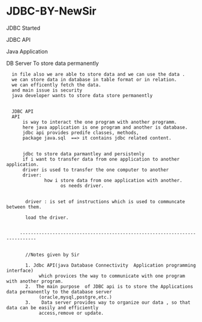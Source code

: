 # JDBC-BY-NewSir
JDBC Started

JDBC API

Java Application

DB Server
      To store data permanently 
      
      in file also we are able to store data and we can use the data .
      we can store data in database in table format or in relation.
      we can efficently fetch the data.
      and main issue is security
      java developer wants to store data store permanently 
      
      
      JDBC API
      API 
          is way to interact the one program with another programm.
          here java application is one program and another is database. 
          jdbc api provides predife classes, methods,
          package java.sql  ==> it contains jdbc related content.
          
          
          jdbc to store data parmantley and persistenly
          if i want to transfer data from one application to another application.
          driver is used to transfer the one computer to another
          driver:
                  how i store data from one application with another.
                        os needs driver.
                        
                        
           driver : is set of instructions which is used to communcate between them.
           
           load the driver.
           
           
         ----------------------------------------------------------------------------
           
           
           //Notes given by Sir
      
           1. Jdbc API(java Database Connectivity  Application programming interface) 
                which provices the way to communicate with one program with another program.
           2.  The main purpose  of JDBC api is to store the Applications data permanently to the database server
                (oracle,mysql,postgre,etc.)
           3.    Data server provides way to organize our data , so that data can be easily and efficiently 
                access,remove or update.
                
      
      
